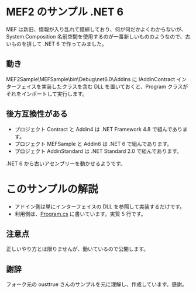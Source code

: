 # MEF2 のサンプル .NET 6
MEF は新旧、情報が入り乱れて錯綜しており、何が何だかよくわからないが、System.Composition 名前空間を使用するのが一番新しいもののようなので、古いものを排して .NET 6 で作ってみました。

## 動き
MEF2Sample\MEFSample\bin\Debug\net6.0\Addins に IAddinContract インターフェイスを実装したクラスを含む DLL を置いておくと、Program クラスがそれをインポートして実行します。

## 後方互換性がある
- プロジェクト Contract と Addin4 は .NET Framework 4.8 で組んであります。
- プロジェクト MEFSample と Addin6 は .NET 6 で組んであります。
- プロジェクト AddinStandard は .NET Standard 2.0 で組んであります。

.NET 6 から古いアセンブリーを動かせるようです。

# このサンプルの解説
- アドイン側は単にインターフェイスの DLL を参照して実装するだけです。
- 利用側は、[Program.cs](MEF2Sample/Program.cs) に書いています。実質 5 行です。

## 注意点
正しいやり方とは限りませんが、動いているので公開します。

## 謝辞
フォーク元の ousttrue さんのサンプルを元に理解し、作成しています。感謝。
